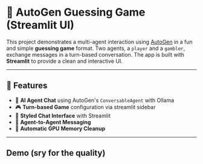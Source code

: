 ﻿# 🧠 AutoGen Guessing Game (Streamlit UI)

This project demonstrates a multi-agent interaction using [AutoGen](https://github.com/microsoft/autogen) in a fun and simple **guessing game** format. Two agents, a `player` and a `gambler`, exchange messages in a turn-based conversation. The app is built with **Streamlit** to provide a clean and interactive UI.

---

## 🚀 Features

- 🤖 **AI Agent Chat** using AutoGen's `ConversableAgent` with Ollama 
- 🎮 **Turn-based Game** configuration via streamlit sidebar
- 💬 **Styled Chat Interface** with Streamlit
- 🔄 **Agent-to-Agent Messaging** 
- 🧹 **Automatic GPU Memory Cleanup**

---

## Demo (sry for the quality)
<p align="center">
  <vid src="demo/Streamlit and 39 more pages - Iheb - Microsoft​ Edge 2025-07-06 22-07-49.mp4" alt="Demo" width="600"/>
</p>
